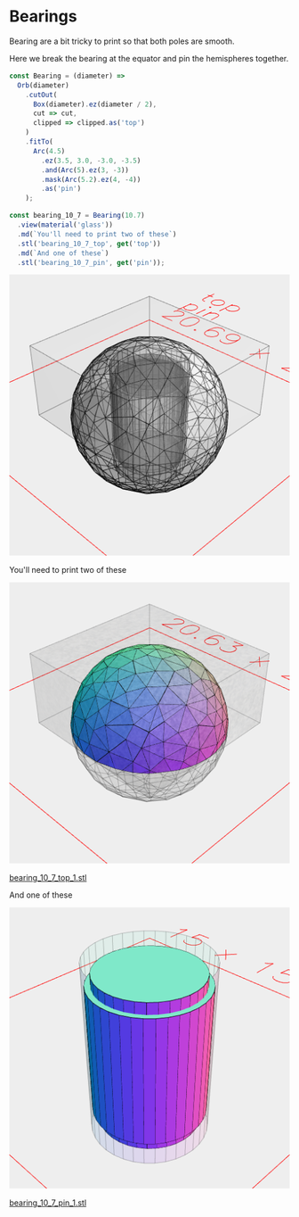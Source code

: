 # Bearings

Bearing are a bit tricky to print so that both poles are smooth.

Here we break the bearing at the equator and pin the hemispheres together.

```JavaScript
const Bearing = (diameter) =>
  Orb(diameter)
    .cutOut(
      Box(diameter).ez(diameter / 2),
      cut => cut,
      clipped => clipped.as('top')
    )
    .fitTo(
      Arc(4.5)
        .ez(3.5, 3.0, -3.0, -3.5)
        .and(Arc(5).ez(3, -3))
        .mask(Arc(5.2).ez(4, -4))
        .as('pin')
    );
```

```JavaScript
const bearing_10_7 = Bearing(10.7)
  .view(material('glass'))
  .md(`You'll need to print two of these`)
  .stl('bearing_10_7_top', get('top'))
  .md(`And one of these`)
  .stl('bearing_10_7_pin', get('pin'));
```

![Image](bearing.md.0.png)

You'll need to print two of these

![Image](bearing.md.1.png)

[bearing_10_7_top_1.stl](bearing.bearing_10_7_top_1.stl)

And one of these

![Image](bearing.md.2.png)

[bearing_10_7_pin_1.stl](bearing.bearing_10_7_pin_1.stl)
